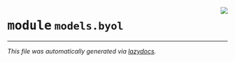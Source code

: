 <!-- markdownlint-disable -->

<a href="../../src/models/byol/__init__.py"><img align="right" style="float:right;" src="https://img.shields.io/badge/-source-cccccc?style=flat-square"></a>

# <kbd>module</kbd> `models.byol`








---

_This file was automatically generated via [lazydocs](https://github.com/ml-tooling/lazydocs)._

